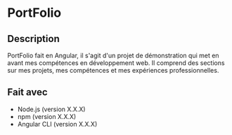 # PortFolio

## Description
PortFolio fait en Angular, il s'agit d'un projet de démonstration qui met en avant mes compétences en développement web. Il comprend des sections sur mes projets, mes compétences et mes expériences professionnelles.

## Fait avec
- Node.js (version X.X.X)
- npm (version X.X.X)
- Angular CLI (version X.X.X)
